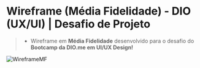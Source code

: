 # Wireframe (Média Fidelidade) - DIO (UX/UI) | Desafio de Projeto

> + Wireframe em **Média Fidelidade** desenvolvido para o desafio do **Bootcamp da DIO.me em UI/UX Design!**

![WireframeMF](https://media.discordapp.net/attachments/951205699000610846/1089711196451643512/Wireframe_-_Media_fidelidade.png?width=960&height=683)
